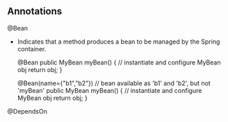 ## Annotations

@Bean
* Indicates that a method produces a bean to be managed by the Spring container. 

	@Bean
	public MyBean myBean() {
		// instantiate and configure MyBean obj
		return obj;
	}

	@Bean(name={"b1","b2"}) // bean available as 'b1' and 'b2', but not 'myBean'
	public MyBean myBean() {
		// instantiate and configure MyBean obj
		return obj;
	}

@DependsOn
